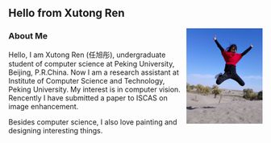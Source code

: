 ## Hello from Xutong Ren
<img src="Profile.jpg" width="30%" align="right" />

### About Me

Hello, I am Xutong Ren (任旭彤), undergraduate student of computer science at Peking University, Beijing, P.R.China. Now I am a research assistant at Institute of Computer Science and Technology, Peking University. My interest is in computer vision. Rencently I have submitted a paper to ISCAS on image enhancement.

Besides computer science, I also love painting and designing interesting things.
